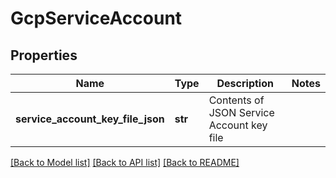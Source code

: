 # GcpServiceAccount


## Properties
Name | Type | Description | Notes
------------ | ------------- | ------------- | -------------
**service_account_key_file_json** | **str** | Contents of JSON Service Account key file | 

[[Back to Model list]](../README.md#documentation-for-models) [[Back to API list]](../README.md#documentation-for-api-endpoints) [[Back to README]](../README.md)



